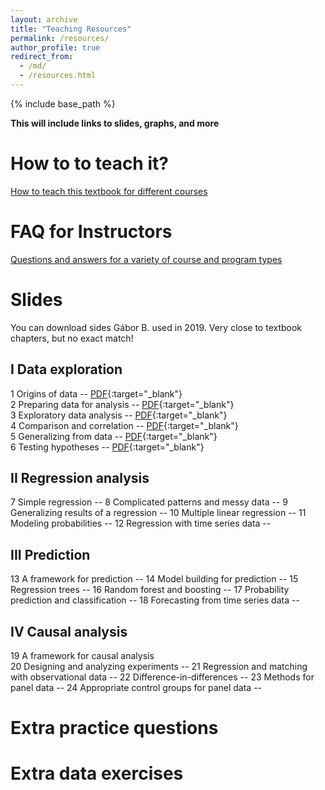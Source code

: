 ```yaml
---
layout: archive
title: "Teaching Resources"
permalink: /resources/
author_profile: true
redirect_from:
  - /md/
  - /resources.html
---
```


{% include base_path %}

**This will include links to slides, graphs, and more**


# How to to teach it?
[How to teach this textbook for different courses](/teaching-guide/)


# FAQ for Instructors
[Questions and answers for a variety of course and program types](/instructor-faq/)

# Slides
You can download sides Gábor B. used in 2019.  Very close to textbook chapters, but no exact match!

## I Data exploration  
1 Origins of data  -- [PDF](/files/BK_data_analysis_slides_ch01.pdf){:target="_blank"}  
2 Preparing data for analysis -- [PDF](/files/BK_data_analysis_slides_ch02.pdf){:target="_blank"}  
3 Exploratory data analysis -- [PDF](/files/BK_data_analysis_slides_ch03.pdf){:target="_blank"}  
4 Comparison and correlation -- [PDF](/files/BK_data_analysis_slides_ch04.pdf){:target="_blank"}    
5 Generalizing from data -- [PDF](/files/BK_data_analysis_slides_ch05.pdf){:target="_blank"}  
6 Testing hypotheses -- [PDF](/files/BK_data_analysis_slides_ch06.pdf){:target="_blank"}  


## II Regression analysis
7 Simple regression  -- 
8 Complicated patterns and messy data  -- 
9 Generalizing results of a regression  -- 
10 Multiple linear regression  -- 
11 Modeling probabilities  -- 
12 Regression with time series data  --

## III Prediction
13 A framework for prediction  -- 
14 Model building for prediction  --
15 Regression trees  -- 
16 Random forest and boosting  -- 
17 Probability prediction and classification  -- 
18 Forecasting from time series data  -- 

## IV Causal analysis
19 A framework for causal analysis  
20 Designing and analyzing experiments  --
21 Regression and matching with observational data  -- 
22 Difference-in-differences  -- 
23 Methods for panel data  -- 
24 Appropriate control groups for panel data  -- 


# Extra practice questions



# Extra data exercises
